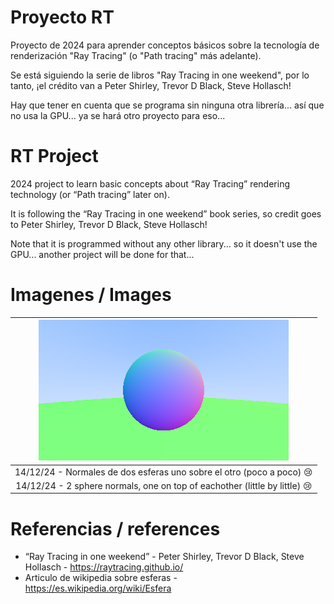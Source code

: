 # Proyecto RT

Proyecto de 2024 para aprender conceptos básicos sobre la tecnología de renderización "Ray Tracing" (o "Path tracing" más adelante).

Se está siguiendo la serie de libros "Ray Tracing in one weekend", por lo tanto, ¡el crédito van a Peter Shirley, Trevor D Black, Steve Hollasch!

Hay que tener en cuenta que se programa sin ninguna otra librería... así que no usa la GPU... ya se hará otro proyecto para eso...

# RT Project

2024 project to learn basic concepts about “Ray Tracing” rendering technology (or “Path tracing” later on).

It is following the “Ray Tracing in one weekend” book series, so credit goes to Peter Shirley, Trevor D Black, Steve Hollasch!

Note that it is programmed without any other library... so it doesn't use the GPU... another project will be done for that...

# Imagenes / Images

|![alt text](resultados/2CirculosNormales.png)|
|:--:|
|14/12/24 - Normales de dos esferas uno sobre el otro (poco a poco) :cry:|
|14/12/24 - 2 sphere normals, one on top of eachother (little by little) :cry:|

# Referencias / references

- “Ray Tracing in one weekend” - Peter Shirley, Trevor D Black, Steve Hollasch - <https://raytracing.github.io/>
- Articulo de wikipedia sobre esferas - <https://es.wikipedia.org/wiki/Esfera>
